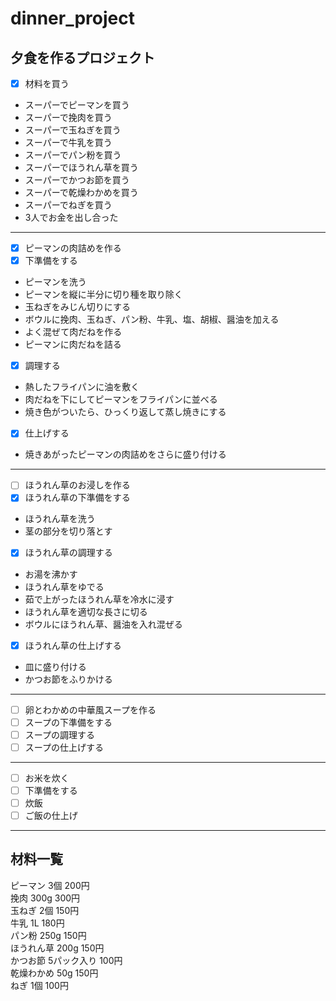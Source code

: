 # dinner_project
## 夕食を作るプロジェクト
- [x] 材料を買う  
- スーパーでピーマンを買う  
- スーパーで挽肉を買う  
- スーパーで玉ねぎを買う  
- スーパーで牛乳を買う  
- スーパーでパン粉を買う  
- スーパーでほうれん草を買う  
- スーパーでかつお節を買う  
- スーパーで乾燥わかめを買う  
- スーパーでねぎを買う  
- 3人でお金を出し合った  
---
- [x] ピーマンの肉詰めを作る
- [x] 下準備をする  
- ピーマンを洗う  
- ピーマンを縦に半分に切り種を取り除く  
- 玉ねぎをみじん切りにする  
- ボウルに挽肉、玉ねぎ、パン粉、牛乳、塩、胡椒、醤油を加える  
- よく混ぜて肉だねを作る  
- ピーマンに肉だねを詰る  
- [x] 調理する  
- 熱したフライパンに油を敷く  
- 肉だねを下にしてピーマンをフライパンに並べる  
- 焼き色がついたら、ひっくり返して蒸し焼きにする                 
- [x] 仕上げする  
- 焼きあがったピーマンの肉詰めをさらに盛り付ける  
---
- [ ] ほうれん草のお浸しを作る
- [x] ほうれん草の下準備をする
- ほうれん草を洗う  
- 茎の部分を切り落とす  
- [x] ほうれん草の調理する  
- お湯を沸かす  
- ほうれん草をゆでる  
- 茹で上がったほうれん草を冷水に浸す  
- ほうれん草を適切な長さに切る  
- ボウルにほうれん草、醤油を入れ混ぜる
- [x] ほうれん草の仕上げする  
- 皿に盛り付ける  
-  かつお節をふりかける  
---  
- [ ] 卵とわかめの中華風スープを作る
- [ ] スープの下準備をする
- [ ] スープの調理する
- [ ] スープの仕上げする
---  
- [ ] お米を炊く
- [ ] 下準備をする
- [ ] 炊飯
- [ ] ご飯の仕上げ  
---  
## 材料一覧
ピーマン 3個 200円  
挽肉 300g 300円  
玉ねぎ 2個 150円  
牛乳 1L 180円  
パン粉 250g 150円  
ほうれん草 200g 150円  
かつお節 5パック入り 100円  
乾燥わかめ  50g 150円  
ねぎ 1個 100円
